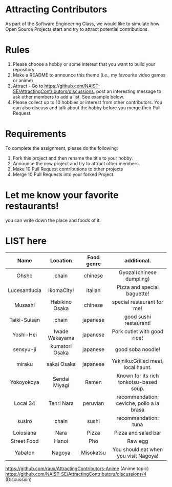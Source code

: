 # Attracting Contributors
As part of the Software Engineering Class, we would like to simulate how Open Source Projects start and try to attract potential contributions.

# Rules

1. Please choose a hobby or some interest that you want to build your repository
2. Make a README to announce this theme (i.e., my favourite video games or anime)
3. Attract - Go to https://github.com/NAIST-SE/AttractingContributors/discussions, post an interesting message to ask other members to add a list. See example below.
4. Please collect up to 10 hobbies or interest from other contributors. You can also discuss and talk about the hobby before you merge their Pull Request.

# Requirements
To complete the assignment, please do the following:
1. Fork this project and then rename the title to your hobby. 
2. Announce the new project and try to attract other members.
3. Make 10 Pull Request contributions to other projects
4. Merge 10 Pull Requests into your forked Project.

# Let me know your favorite restaurants!
you can write down the place and foods of it.

# LIST here
| Name		| Location	| Food genre	| additional.|
|:-----------:	|:-----------:	|:-----------:	|:-----------------:|
| Ohsho	| chain	| chinese	| Gyoza!(chinese dumpling)|
| Lucesantlucia | IkomaCity!	| italian	| Pizza and special baguette!|
| Musashi	| Habikino Osaka| chinese	| special restaurant for me!|
| Taiki-Suisan	| chain	| japanese	| good sushi restaurant!|
| Yoshi-Hei	| Iwade Wakayama| japanese	| Pork cutlet with good rice!|
| sensyu-ji	| kumatori Osaka| japanese	| good soba noodle!|
| miraku	| sakai Osaka	| japanese	| Yakiniku:Grilled meat, local haunt.|
| Yokoyokoya | Sendai Miyagi	| Ramen	| Known for its rich tonkotsu-based soup. |
|Local 34 | Tenri Nara | peruvian | recommendation: ceviche, pollo a la brasa |
|susiro | chain | sushi | recommendation: tuna |
|Loiusiana | Nara | Pizza | Pizza and salad bar |
|Street Food | Hanoi | Pho | Raw egg |
|Yabaton | Nagoya | Misokatsu | You should eat when you visit Nagoya! |


https://github.com/raux/AttractingContributors-Anime (Anime topic)
https://github.com/NAIST-SE/AttractingContributors/discussions/4 (Discussion)

